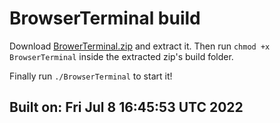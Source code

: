 # BrowserTerminal build
Download [BrowerTerminal.zip](https://github.com/usernameeReal/BrowserTerminal/blob/main/build/BrowserTerminal.zip?raw=true) and extract it.
Then run `chmod +x BrowserTerminal` inside the extracted zip's build folder.

Finally run `./BrowserTerminal` to start it!
## Built on: Fri Jul  8 16:45:53 UTC 2022
